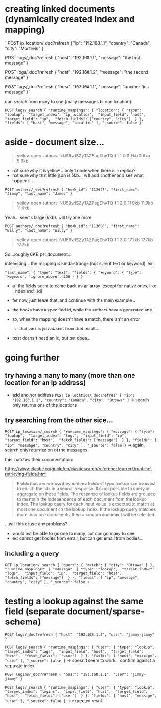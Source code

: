 # creating linked documents (dynamically created index and mapping)

`
POST ip_location/_doc?refresh
{
  "ip": "192.168.1.1",
  "country": "Canada",
  "city": "Montreal"
}

POST logs/_doc?refresh
{
  "host": "192.168.1.1",
  "message": "the first message"
}

POST logs/_doc?refresh
{
  "host": "192.168.1.2",
  "message": "the second message"
}

POST logs/_doc?refresh
{
  "host": "192.168.1.1",
  "message": "another first message"
}
`

can search from many to one (many messages to one location):

`
POST logs/_search
{
  "runtime_mappings": {
    "location": {
        "type": "lookup", 
        "target_index": "ip_location", 
        "input_field": "host", 
        "target_field": "ip", 
        "fetch_fields": ["country", "city"] 
    }
  },
  "fields": [
    "host",
    "message",
    "location"
  ],
  "_source": false
}
`

# aside - document size...

> yellow open   authors                                                            jNU59vrlSZyTAZPagDhvTQ   1   1          1            0      5.9kb          5.9kb        5.9kb

* not sure why it is yellow... only 1 node when there is a replica?
* not sure why that little json is 5kb...
  will add another and see what happens...

`
POST authors/_doc?refresh
{
  "book_id": "113607",
  "first_name": "Jimmy",
  "last_name": "James"
}
`
> yellow open   authors                                                            jNU59vrlSZyTAZPagDhvTQ   1   1          2            0     11.9kb         11.9kb       11.9kb


Yeah... seems large (6kb).  will try one more

`
POST authors/_doc?refresh
{
  "book_id": "113608",
  "first_name": "Billy",
  "last_name": "Willy"
}
`
> yellow open   authors                                                            jNU59vrlSZyTAZPagDhvTQ   1   1          3            0     17.7kb         17.7kb       17.7kb

So...roughly 6KB per document...

interesting... the mapping is kinda strange (not sure if text or keyword), ex:

`
        "last_name": {
          "type": "text",
          "fields": {
            "keyword": {
              "type": "keyword",
              "ignore_above": 256
            }
          }
        }
`

* all the fields seem to come back as an array (except for native ones, like _index and _id)

* for now, just leave that, and continue with the main example...

* the books have a specified id, while the authors have a generated one...

* so, when the mapping doesn't have a match, there isn't an error
  - that part is just absent from that result...

* post doens't need an id, but put does...

# going further

## try having a many to many (more than one location for an ip address)

* add another address
`
POST ip_location/_doc?refresh
{
  "ip": "192.168.1.1",
  "country": "Canada",
  "city": "Ottawa"
}
`
-> search only returns one of the locations

## try searching from the other side...

`
POST ip_location/_search
{
  "runtime_mappings": {
    "message": {
        "type": "lookup", 
        "target_index": "logs", 
        "input_field": "ip", 
        "target_field": "host", 
        "fetch_fields": ["message"] 
    }
  },
  "fields": [
    "ip",
    "message",
    "country",
    "city"
  ],
  "_source": false
}
`
-> again, search only returned on of the messages

this matches their documentation:

https://www.elastic.co/guide/en/elasticsearch/reference/current/runtime-retrieving-fields.html
> Fields that are retrieved by runtime fields of type lookup can be used to enrich the hits in a search response. It’s not possible to query or aggregate on these fields.
> The response of lookup fields are grouped to maintain the independence of each document from the lookup index. The lookup query for each input value is expected to match at most one document on the lookup index. If the lookup query matches more than one documents, then a random document will be selected.

...will this cause any problems?
  - would not be able to go one to many, but can go many to one
  - ex: cannot get bodies from email, but can get email from bodies...

## including a query

`
GET ip_location/_search
{
  "query": {
    "match": {
      "city": "Ottawa"
    }
  },
  "runtime_mappings": {
    "message": {
        "type": "lookup", 
        "target_index": "logs", 
        "input_field": "ip", 
        "target_field": "host", 
        "fetch_fields": ["message"] 
    }
  },
  "fields": [
    "ip",
    "message",
    "country",
    "city"
  ],
  "_source": false
}
`

# testing a lookup against the same field (separate document/sparse-schema)


`
POST logs/_doc?refresh
{
  "host": "192.168.1.1",
  "user": "jimmy-jimmy"
}
`

`
POST logs/_search
{
  "runtime_mappings": {
    "user": {
        "type": "lookup", 
        "target_index": "logs", 
        "input_field": "host", 
        "target_field": "host", 
        "fetch_fields": ["user"] 
    }
  },
  "fields": [
    "host",
    "message",
    "user"
  ],
  "_source": false
}
`
-> doesn't seem to work... confirm against a separate index

`
POST logins/_doc?refresh
{
  "host": "192.168.1.1",
  "user": "jimmy-jimmy"
}
`

`
POST logs/_search
{
  "runtime_mappings": {
    "user": {
        "type": "lookup", 
        "target_index": "logins", 
        "input_field": "host", 
        "target_field": "host", 
        "fetch_fields": ["user"] 
    }
  },
  "fields": [
    "host",
    "message",
    "user"
  ],
  "_source": false
}
`
-> expected result